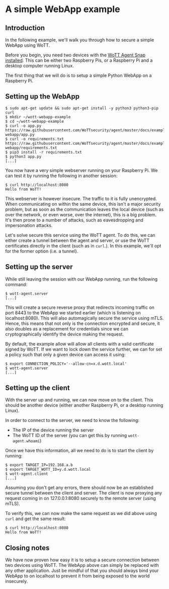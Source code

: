 # A simple WebApp example

## Introduction

In the following example, we'll walk you through how to secure a simple WebApp using WoTT.

Before you begin, you need two devices with the [WoTT Agent Snap installed](https://github.com/WoTTsecurity/agent#snap-runtime-recommended). This can be either two Raspberry Pis, or a Raspberry Pi and a desktop computer running Linux.

The first thing that we will do is to setup a simple Python WebApp on a Raspberry Pi.

## Setting up the WebApp

    $ sudo apt-get update && sudo apt-get install -y python3 python3-pip curl
    $ mkdir ~/wott-webapp-example
    $ cd ~/wott-webapp-example
    $ curl -o app.py https://raw.githubusercontent.com/WoTTsecurity/agent/master/docs/examples/simple-webapp/app.py
    $ curl -o requirements.txt https://raw.githubusercontent.com/WoTTsecurity/agent/master/docs/examples/simple-webapp/requirements.txt
    $ pip3 install -r requirements.txt
    $ python3 app.py
    [...]

You now have a very simple webserver running on your Raspberry Pi. We can test it by running the following in another session:

    $ curl http://localhost:8080
    Hello from WoTT!

This webserver is however insecure. The traffic to it is fully unencrypted. When communicating on within the same device, this isn't a major security problem, but as soon as the communication leaves the local device (such as over the network, or even worse, over the internet), this is a big problem. It's then prone to a number of attacks, such as eavesdropping and impersonation attacks.

Let's solve secure this service using the WoTT agent. To do this, we can either create a tunnel between the agent and server, or use the WoTT certificates directly in the client (such as in `curl`.). In this example, we'll opt for the former option (i.e. a tunnel).

## Setting up the server

While still leaving the session with our WebApp running, run the following command:

    $ wott-agent.server
    [...]

This will create a secure reverse proxy that redirects incoming traffic on port 8443 to the WebApp we started earlier (which is listening on localhost:8080). This will also automagically secure the service using mTLS. Hence, this means that not only is the connection encrypted and secure, it also doubles as a replacement for credentials since we can cryptographically identify the device making the request.

By default, the example allow will allow all clients with a valid certificate signed by WoTT. If we want to lock down the service further, we can for set a policy such that only a given device can access it using:

    $ export CONNECTION_POLICY='--allow-cn=x.d.wott.local'
    $ wott-agent.server
    [...]

## Setting up the client

With the server up and running, we can now move on to the client. This should be another device (either another Raspberry Pi, or a desktop running Linux).

In order to connect to the server, we need to know the following:

-   The IP of the device running the server
-   The WoTT ID of the server (you can get this by running `wott-agent.whoami`)

Once we have this information, all we need to do is to start the client by running:

    $ export TARGET_IP=192.168.a.b
    $ export TARGET_WOTT_ID=y.d.wott.local
    $ wott-agent.client
    [...]

Assuming you don't get any errors, there should now be an established secure tunnel between the client and server. The client is now proxying any request coming in on 127.0.0.1:8080 securely to the remote server (using mTLS).

To verify this, we can now make the same request as we did above using `curl` and get the same result:

    $ curl http://localhost:8080
    Hello from WoTT!

## Closing notes

We have now proven how easy it is to setup a secure connection between two devices using WoTT. The WebApp above can simply be replaced with any other application. Just be mindful of that you should always bind your WebApp to on localhost to prevent it from being exposed to the world insecurely.
